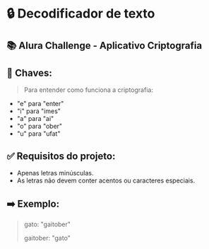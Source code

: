 # 🔒 Decodificador de texto 

## 📚 Alura Challenge - Aplicativo Criptografia

## 🔑 Chaves: 
> Para entender como funciona a criptografia:
- "e" para "enter"
- "i" para "imes"
- "a" para "ai"
- "o" para "ober"
- "u" para "ufat"

## ✅ Requisitos do projeto:
- Apenas letras minúsculas.
- As letras não devem conter acentos ou caracteres especiais.

## ➡️ Exemplo:
> gato: "gaitober"
>
> gaitober: "gato"
